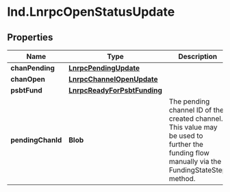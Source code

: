 # lnd.LnrpcOpenStatusUpdate

## Properties

Name | Type | Description | Notes
------------ | ------------- | ------------- | -------------
**chanPending** | [**LnrpcPendingUpdate**](LnrpcPendingUpdate.md) |  | [optional] 
**chanOpen** | [**LnrpcChannelOpenUpdate**](LnrpcChannelOpenUpdate.md) |  | [optional] 
**psbtFund** | [**LnrpcReadyForPsbtFunding**](LnrpcReadyForPsbtFunding.md) |  | [optional] 
**pendingChanId** | **Blob** | The pending channel ID of the created channel. This value may be used to further the funding flow manually via the FundingStateStep method. | [optional] 



